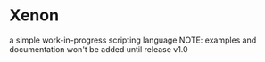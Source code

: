 # Xenon
a simple work-in-progress scripting language 
NOTE: examples and documentation won't be added
until release v1.0
